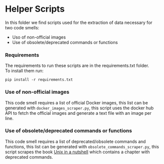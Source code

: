 # Helper Scripts
In this folder we find scripts used for the extraction of data necessary for two code smells:
 - Uso of non-official images
 - Use of obsolete/deprecated commands or functions

### Requirements
The requirements to run these scripts are in the requirements.txt folder. \
To install them run:
```shell
pip install -r requirements.txt
```

### Use of non-official images
This code smell requires a list of official Docker images, this list can be generated
with `docker_images_scraper.py`, this script uses the docker hub API to fetch the official
images and generate a text file with an image per line.

### Use of obsolete/deprecated commands or functions
This code smell requires a list of deprecated/obsolete commands and functions, this list can be
generated with `obsolete_commands_scraper.py`, this script scrapes the book
[Unix in a nutshell](https://docstore.mik.ua/orelly/unix3/unixnut/appb_02.htm) which contains a chapter with
deprecated commands.